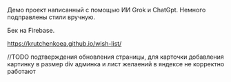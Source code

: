 Демо проект написанный с помощью ИИ Grok и ChatGpt.
Немного подправлены стили вручную.

Бек на Firebase.

https://krutchenkoea.github.io/wish-list/


//TODO
подтверждения обновления страницы, для карточки добавления 
картинку в размер div
админка и лист желаений в яндексе не корректно работают
